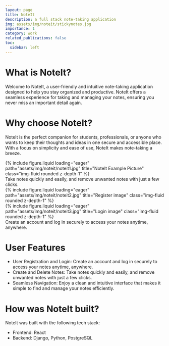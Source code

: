 ```yaml
---
layout: page
title: NoteIt
description: a full stack note-taking application
img: assets/img/noteit/stickynotes.jpg
importance: 1
category: work
related_publications: false
toc:
  sidebar: left
---
```


# What is NoteIt?

Welcome to NoteIt, a user-friendly and intuitive note-taking application designed to help you stay organized and productive. NoteIt offers a seamless experience for taking and managing your notes, ensuring you never miss an important detail again.

# Why choose NoteIt?

NoteIt is the perfect companion for students, professionals, or anyone who wants to keep their thoughts and ideas in one secure and accessible place. With a focus on simplicity and ease of use, NoteIt makes note-taking a breeze.

<div class="row">
    <div class="col-sm mt-3 mt-md-0">
        {% include figure.liquid loading="eager" path="assets/img/noteit/noteit1.jpg" title="NoteIt Example Picture" class="img-fluid rounded z-depth-1" %}
    </div>
</div>
<div class="caption">
    Take notes quickly and easily, and remove unwanted notes with just a few clicks.
</div>
<div class="row">
    <div class="col-sm mt-3 mt-md-0">
        {% include figure.liquid loading="eager" path="assets/img/noteit/noteit2.jpg" title="Register image" class="img-fluid rounded z-depth-1" %}
    </div>
    <div class="col-sm mt-3 mt-md-0">
        {% include figure.liquid loading="eager" path="assets/img/noteit/noteit3.jpg" title="Login image" class="img-fluid rounded z-depth-1" %}
    </div>
</div>
<div class="caption">
    Create an account and log in securely to access your notes anytime, anywhere.
</div>

# User Features

- User Registration and Login: Create an account and log in securely to access your notes anytime, anywhere.
- Create and Delete Notes: Take notes quickly and easily, and remove unwanted notes with just a few clicks.
- Seamless Navigation: Enjoy a clean and intuitive interface that makes it simple to find and manage your notes efficiently.

# How was NoteIt built?

NoteIt was built with the following tech stack:

- Frontend: React
- Backend: Django, Python, PostgreSQL
